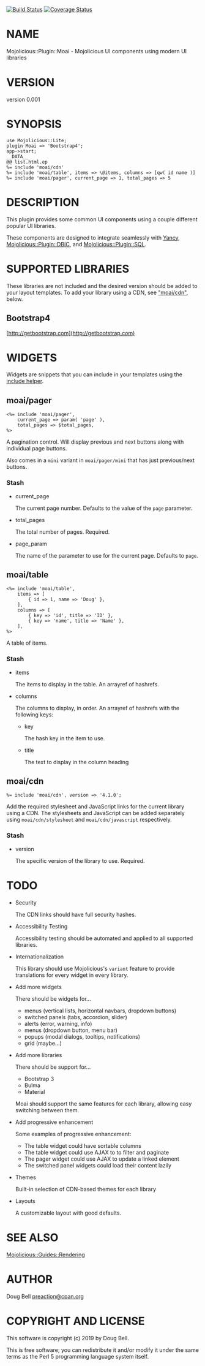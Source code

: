 [![Build Status](https://travis-ci.org/preaction/Mojolicious-Plugin-Moai.svg?branch=master)](https://travis-ci.org/preaction/Mojolicious-Plugin-Moai)
[![Coverage Status](https://coveralls.io/repos/preaction/Mojolicious-Plugin-Moai/badge.svg?branch=master)](https://coveralls.io/r/preaction/Mojolicious-Plugin-Moai?branch=master)

# NAME

Mojolicious::Plugin::Moai - Mojolicious UI components using modern UI libraries

# VERSION

version 0.001

# SYNOPSIS

    use Mojolicious::Lite;
    plugin Moai => 'Bootstrap4';
    app->start;
    __DATA__
    @@ list.html.ep
    %= include 'moai/cdn'
    %= include 'moai/table', items => \@items, columns => [qw( id name )]
    %= include 'moai/pager', current_page => 1, total_pages => 5

# DESCRIPTION

This plugin provides some common UI components using a couple different
popular UI libraries.

These components are designed to integrate seamlessly with [Yancy](https://metacpan.org/pod/Yancy),
[Mojolicious::Plugin::DBIC](https://metacpan.org/pod/Mojolicious::Plugin::DBIC), and [Mojolicious::Plugin::SQL](https://metacpan.org/pod/Mojolicious::Plugin::SQL).

# SUPPORTED LIBRARIES

These libraries are not included and the desired version should be added
to your layout templates. To add your library using a CDN, see
["moai/cdn"](#moai-cdn), below.

## Bootstrap4

[http://getbootstrap.com](http://getbootstrap.com)

# WIDGETS

Widgets are snippets that you can include in your templates using the
[include helper](https://metacpan.org/pod/Mojolicious::Guides::Rendering#Partial-templates).

## moai/pager

    <%= include 'moai/pager',
        current_page => param( 'page' ),
        total_pages => $total_pages,
    %>

A pagination control. Will display previous and next buttons along with
individual page buttons.

Also comes in a `mini` variant in `moai/pager/mini` that has just
previous/next buttons.

### Stash

- current\_page

    The current page number. Defaults to the value of the `page` parameter.

- total\_pages

    The total number of pages. Required.

- page\_param

    The name of the parameter to use for the current page. Defaults to `page`.

## moai/table

    <%= include 'moai/table',
        items => [
            { id => 1, name => 'Doug' },
        ],
        columns => [
            { key => 'id', title => 'ID' },
            { key => 'name', title => 'Name' },
        ],
    %>

A table of items.

### Stash

- items

    The items to display in the table. An arrayref of hashrefs.

- columns

    The columns to display, in order. An arrayref of hashrefs with the following
    keys:

    - key

        The hash key in the item to use.

    - title

        The text to display in the column heading

## moai/cdn

    %= include 'moai/cdn', version => '4.1.0';

Add the required stylesheet and JavaScript links for the current library
using a CDN. The stylesheets and JavaScript can be added separately
using `moai/cdn/stylesheet` and `moai/cdn/javascript` respectively.

### Stash

- version

    The specific version of the library to use. Required.

# TODO

- Security

    The CDN links should have full security hashes.

- Accessibility Testing

    Accessibility testing should be automated and applied to all supported
    libraries.

- Internationalization

    This library should use Mojolicious's `variant` feature to provide
    translations for every widget in every library.

- Add more widgets

    There should be widgets for...

    - menus (vertical lists, horizontal navbars, dropdown buttons)
    - switched panels (tabs, accordion, slider)
    - alerts (error, warning, info)
    - menus (dropdown button, menu bar)
    - popups (modal dialogs, tooltips, notifications)
    - grid (maybe...)

- Add more libraries

    There should be support for...

    - Bootstrap 3
    - Bulma
    - Material

    Moai should support the same features for each library, allowing easy
    switching between them.

- Add progressive enhancement

    Some examples of progressive enhancement:

    - The table widget could have sortable columns
    - The table widget could use AJAX to to filter and paginate
    - The pager widget could use AJAX to update a linked element
    - The switched panel widgets could load their content lazily

- Themes

    Built-in selection of CDN-based themes for each library

- Layouts

    A customizable layout with good defaults.

# SEE ALSO

[Mojolicious::Guides::Rendering](https://metacpan.org/pod/Mojolicious::Guides::Rendering)

# AUTHOR

Doug Bell <preaction@cpan.org>

# COPYRIGHT AND LICENSE

This software is copyright (c) 2019 by Doug Bell.

This is free software; you can redistribute it and/or modify it under
the same terms as the Perl 5 programming language system itself.
